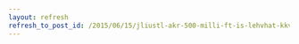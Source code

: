 ```yaml
---
layout: refresh
refresh_to_post_id: /2015/06/15/jliustl-akr-500-milli-ft-is-lehvhat-kkv-k-szmra
---
```

